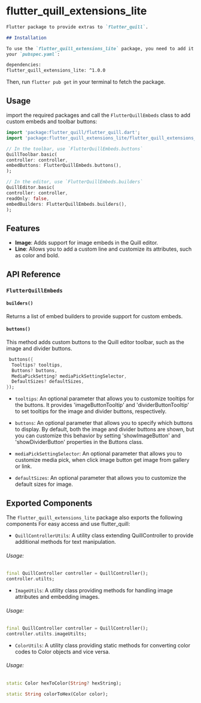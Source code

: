 # flutter_quill_extensions_lite

```markdown
Flutter package to provide extras to `flutter_quill`.

## Installation

To use the `flutter_quill_extensions_lite` package, you need to add it as a dependency in
your `pubspec.yaml`:

dependencies:
flutter_quill_extensions_lite: ^1.0.0

```

Then, run `flutter pub get` in your terminal to fetch the package.

## Usage

import the required packages and call the `FlutterQuillEmbeds` class to add custom embeds and
toolbar buttons:

```dart
import 'package:flutter_quill/flutter_quill.dart';
import 'package:flutter_quill_extensions_lite/flutter_quill_extensions_lite.dart';

// In the toolbar, use `FlutterQuillEmbeds.buttons`
QuillToolbar.basic(
controller: controller,
embedButtons: FlutterQuillEmbeds.buttons(),
);

// In the editor, use `FlutterQuillEmbeds.builders`
QuillEditor.basic(
controller: controller,
readOnly: false,
embedBuilders: FlutterQuillEmbeds.builders(),
);
```

## Features

- **Image**: Adds support for image embeds in the Quill editor.
- **Line**: Allows you to add a custom line and customize its attributes, such as color and bold.

## API Reference

### `FlutterQuillEmbeds`

#### `builders()`

Returns a list of embed builders to provide support for custom embeds.

#### `buttons()`

This method adds custom buttons to the Quill editor toolbar, such as the image and divider buttons.

```dart
 buttons({
  Tooltips? tooltips,
  Buttons? buttons,
  MediaPickSetting? mediaPickSettingSelector,
  DefaultSizes? defaultSizes,
});
```

- `tooltips`: An optional parameter that allows you to customize tooltips for the buttons. It
  provides 'imageButtonTooltip' and 'dividerButtonTooltip' to set tooltips for the image and divider
  buttons, respectively.

- `buttons`: An optional parameter that allows you to specify which buttons to display. By default,
  both the image and divider buttons are shown, but you can customize this behavior by
  setting 'showImageButton' and 'showDividerButton' properties in the Buttons class.

- `mediaPickSettingSelector`: An optional parameter that allows you to customize media pick, when
  click image button get image from gallery or link.

- `defaultSizes`: An optional parameter that allows you to customize the default sizes for image.

## Exported Components

The `flutter_quill_extensions_lite` package also exports the following components For easy access
and use flutter_quill:

- `QuillControllerUtils`: A utility class extending QuillController to provide additional methods
  for text manipulation.

###### Usage:
```dart
final QuillController controller = QuillController();
controller.utilts;
```

- `ImageUtils`: A utility class providing methods for handling image attributes and embedding
  images.

###### Usage:
```dart
final QuillController controller = QuillController();
controller.utilts.imageUtilts;
```

- `ColorUtils`: A utility class providing static methods for converting color codes to Color objects
  and vice versa.

###### Usage:
```dart
static Color hexToColor(String? hexString);

static String colorToHex(Color color);
```
